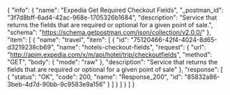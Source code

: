 {
  "info": {
    "name": "Expedia Get Required Checkout Fields",
    "_postman_id": "3f7d8bff-6ad4-42ac-968e-1705326b1684",
    "description": "Service that returns the fields that are required or optional for a given point of sale.",
    "schema": "https://schema.getpostman.com/json/collection/v2.0.0/"
  },
  "item": [
    {
      "name": "travel",
      "item": [
        {
          "id": "75120466-42f4-4024-8d65-d3219238cb69",
          "name": "hotels-checkout-fields",
          "request": {
            "url": "http://apim.expedia.com/x/m/api/hotel/trip/checkoutfields",
            "method": "GET",
            "body": {
              "mode": "raw"
            },
            "description": "Service that returns the fields that are required or optional for a given point of sale"
          },
          "response": [
            {
              "status": "OK",
              "code": 200,
              "name": "Response_200",
              "id": "85832a86-3beb-4d7d-90bb-9c9583e9a156"
            }
          ]
        }
      ]
    }
  ]
}